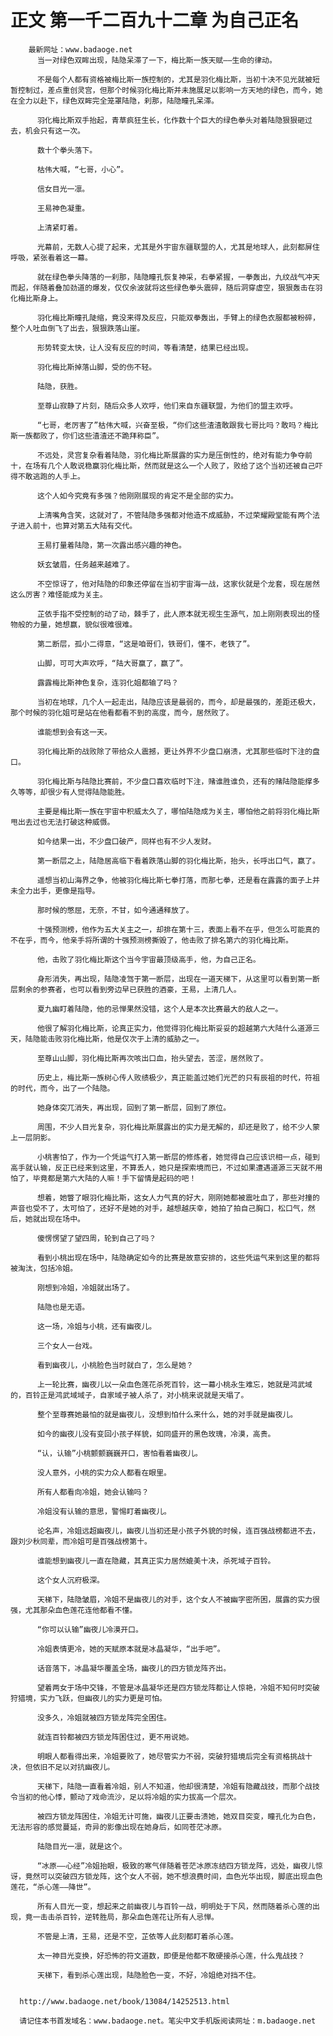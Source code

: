 # 正文 第一千二百九十二章 为自己正名
        最新网址：www.badaoge.net
          当一对绿色双眸出现，陆隐呆滞了一下，梅比斯一族天赋——生命的律动。
      
          不是每个人都有资格被梅比斯一族控制的，尤其是羽化梅比斯，当初十决不见光就被短暂控制过，差点重创灵宫，但那个时候羽化梅比斯并未施展足以影响一方天地的绿色，而今，她在全力以赴下，绿色双眸完全笼罩陆隐，刹那，陆隐瞳孔呆滞。
      
          羽化梅比斯双手抬起，青草疯狂生长，化作数十个巨大的绿色拳头对着陆隐狠狠砸过去，机会只有这一次。
      
          数十个拳头落下。
      
          枯伟大喊，“七哥，小心”。
      
          信女目光一凛。
      
          王易神色凝重。
      
          上清紧盯着。
      
          光幕前，无数人心提了起来，尤其是外宇宙东疆联盟的人，尤其是地球人，此刻都屏住呼吸，紧张看着这一幕。
      
          就在绿色拳头降落的一刹那，陆隐瞳孔恢复神采，右拳紧握，一拳轰出，九纹战气冲天而起，伴随着叠加劲道的爆发，仅仅余波就将这些绿色拳头震碎，随后洞穿虚空，狠狠轰击在羽化梅比斯身上。
      
          羽化梅比斯瞳孔陡缩，竟没来得及反应，只能双拳轰出，手臂上的绿色衣服都被粉碎，整个人吐血倒飞了出去，狠狠跌落山崖。
      
          形势转变太快，让人没有反应的时间，等看清楚，结果已经出现。
      
          羽化梅比斯掉落山脚，受的伤不轻。
      
          陆隐，获胜。
      
          至尊山寂静了片刻，随后众多人欢呼，他们来自东疆联盟，为他们的盟主欢呼。
      
          “七哥，老厉害了”枯伟大喊，兴奋至极，“你们这些渣渣敢跟我七哥比吗？敢吗？梅比斯一族都败了，你们这些渣渣还不跪拜称臣”。
      
          不远处，灵宫复杂看着陆隐，羽化梅比斯展露的实力是压倒性的，绝对有能力争夺前十，在场有几个人敢说稳赢羽化梅比斯，然而就是这么一个人败了，败给了这个当初还被自己吓得不敢逃跑的人手上。
      
          这个人如今究竟有多强？他刚刚展现的肯定不是全部的实力。
      
          上清嘴角含笑，这就对了，不管陆隐多强都对他造不成威胁，不过荣耀殿堂能有两个法子进入前十，也算对第五大陆有交代。
      
          王易打量着陆隐，第一次露出感兴趣的神色。
      
          妖玄皱眉，任务越来越难了。
      
          不空惊讶了，他对陆隐的印象还停留在当初宇宙海一战，这家伙就是个龙套，现在居然这么厉害？难怪能成为关主。
      
          芷依手指不受控制的动了动，棘手了，此人原本就无视生生源气，加上刚刚表现出的怪物般的力量，她想赢，貌似很难很难。
      
          第二断层，孤小二得意，“这是咱哥们，铁哥们，懂不，老铁了”。
      
          山脚，可可大声欢呼，“陆大哥赢了，赢了”。
      
          露露梅比斯神色复杂，连羽化姐都输了吗？
      
          当初在地球，几个人一起走出，陆隐应该是最弱的，而今，却是最强的，差距还极大，那个时候的羽化姐可是站在他看都看不到的高度，而今，居然败了。
      
          谁能想到会有这一天。
      
          羽化梅比斯的战败除了带给众人震撼，更让外界不少盘口崩溃，尤其那些临时下注的盘口。
      
          羽化梅比斯与陆隐比赛前，不少盘口喜欢临时下注，赌谁胜谁负，还有的赌陆隐能撑多久等等，却很少有人觉得陆隐能胜。
      
          主要是梅比斯一族在宇宙中积威太久了，哪怕陆隐成为关主，哪怕他之前将羽化梅比斯甩出去过也无法打破这种威慑。
      
          如今结果一出，不少盘口破产，同样也有不少人发财。
      
          第一断层之上，陆隐居高临下看着跌落山脚的羽化梅比斯，抬头，长呼出口气，赢了。
      
          遥想当初山海界之争，他被羽化梅比斯七拳打落，而那七拳，还是看在露露的面子上并未全力出手，更像是指导。
      
          那时候的憋屈，无奈，不甘，如今通通释放了。
      
          十强预测榜，他作为五大关主之一，却排在第十三，表面上看不在乎，但怎么可能真的不在乎，而今，他亲手将所谓的十强预测榜撕毁了，他击败了排名第六的羽化梅比斯。
      
          他，击败了羽化梅比斯这个当今宇宙最顶级高手，他，为自己正名。
      
          身形消失，再出现，陆隐凌驾于第一断层，出现在一道天梯下，从这里可以看到第一断层剩余的参赛者，也可以看到旁边早已获胜的酒豪，王易，上清几人。
      
          夏九幽盯着陆隐，他的忌惮果然没错，这个人是本次比赛最大的敌人之一。
      
          他很了解羽化梅比斯，论真正实力，他觉得羽化梅比斯妥妥的超越第六大陆什么道源三天，陆隐能击败羽化梅比斯，他是仅次于上清的威胁之一。
      
          至尊山山脚，羽化梅比斯再次咳出口血，抬头望去，苦涩，居然败了。
      
          历史上，梅比斯一族树心传人败绩极少，真正能盖过她们光芒的只有辰祖的时代，符祖的时代，而今，出了一个陆隐。
      
          她身体突兀消失，再出现，回到了第一断层，回到了原位。
      
          周围，不少人目光复杂，羽化梅比斯展露出的实力是无解的，却还是败了，给不少人蒙上一层阴影。
      
          小桃害怕了，作为一个凭运气打入第一断层的修炼者，她觉得自己应该识相一点，碰到高手就认输，反正已经来到这里，不算丢人，她只是探索境而已，不过如果遭遇道源三天就不用怕了，毕竟都是第六大陆的人嘛！手下留情是起码的吧！
      
          想着，她瞥了眼羽化梅比斯，这女人力气真的好大，刚刚她都被震吐血了，那些对撞的声音也受不了，太可怕了，还好不是她的对手，越想越庆幸，她拍了拍自己胸口，松口气，然后，她就出现在场中。
      
          傻愣愣望了望四周，轮到自己了吗？
      
          看到小桃出现在场中，陆隐确定如今的比赛是故意安排的，这些凭运气来到这里的都将被淘汰，包括冷姐。
      
          刚想到冷姐，冷姐就出场了。
      
          陆隐也是无语。
      
          这一场，冷姐与小桃，还有幽夜儿。
      
          三个女人一台戏。
      
          看到幽夜儿，小桃脸色当时就白了，怎么是她？
      
          上一轮比赛，幽夜儿以一朵血色莲花杀死百铃，这一幕小桃永生难忘，她就是鸿武域的，百铃正是鸿武域域子，自家域子被人杀了，对小桃来说就是天塌了。
      
          整个至尊赛她最怕的就是幽夜儿，没想到怕什么来什么，她的对手就是幽夜儿。
      
          如今的幽夜儿没有变回小孩子样貌，如同盛开的黑色玫瑰，冷漠，高贵。
      
          “认，认输”小桃颤颤巍巍开口，害怕看着幽夜儿。
      
          没人意外，小桃的实力众人都看在眼里。
      
          所有人都看向冷姐，她会认输吗？
      
          冷姐没有认输的意思，警惕盯着幽夜儿。
      
          论名声，冷姐远超幽夜儿，幽夜儿当初还是小孩子外貌的时候，连百强战榜都进不去，跟刘少秋同辈，而冷姐可是百强战榜第十。
      
          谁能想到幽夜儿一直在隐藏，其真正实力居然媲美十决，杀死域子百铃。
      
          这个女人沉府极深。
      
          天梯下，陆隐皱眉，冷姐不是幽夜儿的对手，这个女人不被幽字密所困，展露的实力很强，尤其那朵血色莲花连他都看不懂。
      
          “你可以认输”幽夜儿冷漠开口。
      
          冷姐表情更冷，她的天赋原本就是冰晶凝华，“出手吧”。
      
          话音落下，冰晶凝华覆盖全场，幽夜儿的四方锁龙阵齐出。
      
          望着两女于场中交锋，不管是冰晶凝华还是四方锁龙阵都让人惊艳，冷姐不知何时突破狩猎境，实力飞跃，但幽夜儿的实力更是可怕。
      
          没多久，冷姐就被四方锁龙阵完全困住。
      
          就连百铃都被四方锁龙阵困住过，更不用说她。
      
          明眼人都看得出来，冷姐要败了，她尽管实力不弱，突破狩猎境后完全有资格挑战十决，但依旧不足以对抗幽夜儿。
      
          天梯下，陆隐一直看着冷姐，别人不知道，他却很清楚，冷姐有隐藏战技，而那个战技令当初的他心悸，颤动了戏命流沙，足以将冷姐的实力拔高一个层次。
      
          被四方锁龙阵困住，冷姐无计可施，幽夜儿正要击溃她，她双目突变，瞳孔化为白色，无法形容的感觉蔓延，奇异的影像出现在她身后，如同苍茫冰原。
      
          陆隐目光一凛，就是这个。
      
          “冰原——心经”冷姐抬眼，极致的寒气伴随着苍茫冰原冻结四方锁龙阵，远处，幽夜儿惊讶，竟然可以突破四方锁龙阵，这个女人不弱，她不想浪费时间，血色光华出现，脚底出现血色莲花，“杀心莲——降世”。
      
          所有人目光一变，想起来之前幽夜儿与百铃一战，明明处于下风，然而随着杀心莲的出现，竟一击击杀百铃，逆转胜局，那朵血色莲花让所有人忌惮。
      
          不管是上清，王易，还是不空，芷依等人此刻都盯着杀心莲。
      
          太一神目光变换，好恐怖的符文道数，即便是他都不敢硬接杀心莲，什么鬼战技？
      
          天梯下，看到杀心莲出现，陆隐脸色一变，不好，冷姐绝对挡不住。
      
      
      http://www.badaoge.net/book/13084/14252513.html
      
      请记住本书首发域名：www.badaoge.net。笔尖中文手机版阅读网址：m.badaoge.net